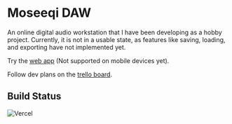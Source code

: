 # Moseeqi DAW

An online digital audio workstation that I have been developing as a hobby project. Currently, it is not in a usable state, as features like saving, loading, and exporting have not implemented yet.

Try the [web app](https://moseeqi-daw.vercel.app) (Not supported on mobile devices yet).

Follow dev plans on the [trello board](https://trello.com/b/4WkCkUfQ/moseeqi-daw#).

## Build Status

![Vercel](https://vercelbadge.vercel.app/api/AhsanSarwar45/moseeqi-daw)
